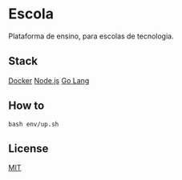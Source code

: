 # Escola

Plataforma de ensino, para escolas de tecnologia.

## Stack

[Docker](https://www.docker.com/)
[Node.js](https://nodejs.org/en/)
[Go Lang](https://go.dev/)

## How to

```
bash env/up.sh
```

## License

[MIT](./LICENSE)
